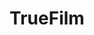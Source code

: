 ---
title: TrueFilm
crosslinks:
- moviescirclejerk
- goodlongposts
- movies
- youtubot
- flicks
- africancinema
- YMS
- SuperheroCirclejerk
- u_imguralbumbot
- youtubefactsbot
- DC_Cinematic
- criterion
- batman
- badhistory
- autotldr
- apple
- comicbookmovies
- LateStageCapitalism
- todayilearned
- NegativeWithGold
---